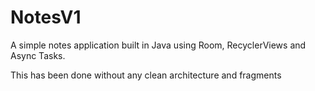 # NotesV1
A simple notes application built in Java using Room, RecyclerViews and Async Tasks.

This has been done without any clean architecture and fragments
